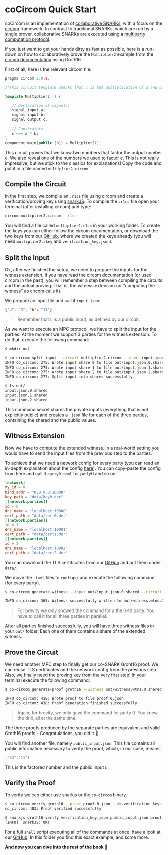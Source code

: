 # coCircom Quick Start

coCircom is an implementation of [collaborative SNARKs](../resources/collsnarks.md), with a focus on the [circom](https://circom.io) framework.
In contrast to traditional SNARKs, which are run by a single prover, collaborative SNARKs are executed using a [multiparty computation protocol](../resources/mpc.md).

If you just want to get your hands dirty as fast as possible, here is a run-down on how to collaboratively prove the `Multiplier2` example from the [circom documentation](https://docs.circom.io/getting-started/installation/) using Groth16.

First of all, here is the relevant circom file:

```c++
pragma circom 2.0.0;

/*This circuit template checks that c is the multiplication of a and b.*/

template Multiplier2 () {

   // Declaration of signals.
   signal input a;
   signal input b;
   signal output c;

   // Constraints.
   c <== a * b;
}
component main{public [b]} = Multiplier2();
```

This circuit proves that we know two numbers that factor the output number c. We also reveal one of the numbers we used to factor c. This is not really impressive, but we stick to the classics for explanations! Copy the code and put it in a file named `multiplier2.circom`.

## Compile the Circuit

In the first step, we compile an `.r1cs` file using circom and create a verification/proving key using [snarkJS](https://github.com/iden3/snarkjs). To compile the `.r1cs` file open your terminal (after installing circom) and type:

```bash
circom multiplier2.circom --r1cs
```

You will find a file called `multiplier2.r1cs` in your working folder. To create the keys you can either follow the circom documentation, or download the two keys from our [GitHub](https://github.com/TaceoLabs/collaborative-circom/tree/b90e9e61cbb674f274dbd154842b77c1d09275ea/co-circom/examples/groth16/test_vectors/multiplier2), where we created the keys already (you will need `multiplier2.zkey` and `verification_key.json`).

## Split the Input

Ok, after we finished the setup, we need to prepare the inputs for the witness extension. If you have read the circom documentation (or used circom in the past), you will remember a step between compiling the circuits and the actual proving. That is, the witness extension (or "computing the witness" as circom calls it).

We prepare an input file and call it `input.json`:

```json
{"a": "3", "b": "11"}
```

> Remember that `b` is a public input, as defined by our circuit.

As we want to execute an MPC protocol, we have to split the input for the parties. At the moment we support 3 parties for the witness extension. To do that, execute the following command:

```bash
$ mkdir out

$ co-circom split-input --circuit multiplier2.circom --input input.json --protocol REP3 --curve BN254 --out-dir out/
INFO co_circom: 275: Wrote input share 0 to file out/input.json.0.shared
INFO co_circom: 275: Wrote input share 1 to file out/input.json.1.shared
INFO co_circom: 275: Wrote input share 2 to file out/input.json.2.shared
INFO co_circom: 277: Split input into shares successfully

$ ls out/
input.json.0.shared
input.json.1.shared
input.json.2.shared
```

This command secret shares the private inputs (everything that is not explicitly public) and creates a `.json` file for each of the three parties, containing the shared and the public values.

## Witness Extension

Now we have to compute the extended witness. In a real-world setting you would have to send the input files from the previous step to the parties.

To achieve that we need a network config for every party (you can read an in-depth explanation about the config [here](../co-circom-cli/config.md)). You can copy-paste the config from here and call it `party0.toml` for party0 and so on:

```toml
[network]
my_id = 0
bind_addr = "0.0.0.0:10000"
key_path = "data/key0.der"
[[network.parties]]
id = 0
dns_name = "localhost:10000"
cert_path = "data/cert0.der"
[[network.parties]]
id = 1
dns_name = "localhost:10001"
cert_path = "data/cert1.der"
[[network.parties]]
id = 2
dns_name = "localhost:10002"
cert_path = "data/cert2.der"
```

You can download the TLS certificates from our [GitHub](https://github.com/TaceoLabs/collaborative-circom/tree/c089006f5f17623518c6dc25b344ecfbf987c197/co-circom/examples/data) and put them under `data/`.

We move the `.toml` files to `configs/` and execute the following command (for every party).

```bash
$ co-circom generate-witness --input out/input.json.0.shared --circuit multiplier2.circom --protocol REP3 --curve BN254 --config configs/party0.toml --out out/witness.wtns.0.shared

INFO co_circom: 365: Witness successfully written to out/witness.wtns.0.shared
```

> For brevity we only showed the command for a the 0-th party. You have to call it for all three parties in parallel.

After all parties finished successfully, you will have three witness files in your `out/` folder. Each one of them contains a share of the extended witness.

## Prove the Circuit

We need another MPC step to finally get our co-SNARK Groht16 proof. We can reuse TLS certificates and the network config from the previous step. Also, we finally need the proving key from the very first step! In your terminal execute the following command:

```bash
$ co-circom generate-proof groth16 --witness out/witness.wtns.0.shared --zkey multiplier2.zkey --protocol REP3 --curve BN254 --config configs/party0.toml --out proof.0.json --public-input public_input.json

INFO co_circom: 418: Wrote proof to file proof.0.json
INFO co_circom: 438: Proof generation finished successfully
```

> Again, for brevity, we only gave the command for party 0. You know the drill, all at the same time.

The three proofs produced by the separate parties are equivalent and valid Groth16 proofs - Congratulations, you did it 🎉

You will find another file, namely `public_input.json`. This file contains all public information necessary to verify the proof, which, in our case, means:

```json
["33","11"]
```

This is the factored number and the public input `b`.

## Verify the Proof

To verify we can either use snarkjs or the `co-circom` binary.

```bash
$ co-circom verify groth16 --proof proof.0.json --vk verification_key.json --public-input public_input.json --curve BN254
co_circom: 483: Proof verified successfully

$ snarkjs groth16 verify verification_key.json public_input.json proof.0.json
[INFO]  snarkJS: OK!
```

For a full `shell` script executing all of the commands at once, have a look at our [GitHub](https://github.com/TaceoLabs/collaborative-circom/blob/b90e9e61cbb674f274dbd154842b77c1d09275ea/co-circom/examples/groth16/run_full_multiplier2.sh). In this folder you find this exact example, and some more.

**And now you can dive into the rest of the book** 🦀

<!-- knowledge of a pre-image to a Poseidon[^1] hash.

This circuit computes the Poseidon hash of one field element. You will need the circom standard library (or at least the relevant Poseidon files) located at `libs/` (download it [here](https://github.com/iden3/circomlib/tree/master/circuits)).
[^1]: Poseidon: [https://eprint.iacr.org/2019/458.pdf](https://eprint.iacr.org/2019/458.pdf) -->
